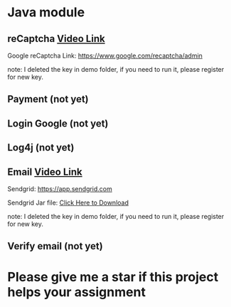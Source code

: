 # Java module

## reCaptcha [Video Link](https://youtu.be/MMCyGZnHgvE)

Google reCaptcha Link: https://www.google.com/recaptcha/admin

note: I deleted the key in demo folder, if you need to run it, please register for new key.

## Payment (not yet)

## Login Google (not yet)

## Log4j (not yet)

## Email [Video Link](https://youtu.be/VO4-a8KUYz0)

Sendgrid: https://app.sendgrid.com

Sendgrid Jar file: [Click Here to Download](./dev/sendgrid-java.jar)

note: I deleted the key in demo folder, if you need to run it, please register for new key.

## Verify email (not yet)

# Please give me a star if this project helps your assignment
